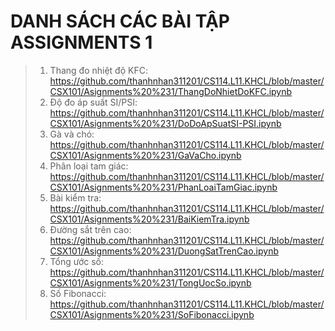 # DANH SÁCH CÁC BÀI TẬP ASSIGNMENTS 1
>1. Thang đo nhiệt độ KFC: <https://github.com/thanhnhan311201/CS114.L11.KHCL/blob/master/CSX101/Asignments%20%231/ThangDoNhietDoKFC.ipynb>
>2. Độ đo áp suất SI/PSI: <https://github.com/thanhnhan311201/CS114.L11.KHCL/blob/master/CSX101/Asignments%20%231/DoDoApSuatSI-PSI.ipynb>
>3. Gà và chó: <https://github.com/thanhnhan311201/CS114.L11.KHCL/blob/master/CSX101/Asignments%20%231/GaVaCho.ipynb>
>4. Phân loại tam giác: <https://github.com/thanhnhan311201/CS114.L11.KHCL/blob/master/CSX101/Asignments%20%231/PhanLoaiTamGiac.ipynb>
>5. Bài kiểm tra: <https://github.com/thanhnhan311201/CS114.L11.KHCL/blob/master/CSX101/Asignments%20%231/BaiKiemTra.ipynb>
>6. Đường sắt trên cao: <https://github.com/thanhnhan311201/CS114.L11.KHCL/blob/master/CSX101/Asignments%20%231/DuongSatTrenCao.ipynb>
>7. Tổng ước số: <https://github.com/thanhnhan311201/CS114.L11.KHCL/blob/master/CSX101/Asignments%20%231/TongUocSo.ipynb>
>8. Số Fibonacci: <https://github.com/thanhnhan311201/CS114.L11.KHCL/blob/master/CSX101/Asignments%20%231/SoFibonacci.ipynb>